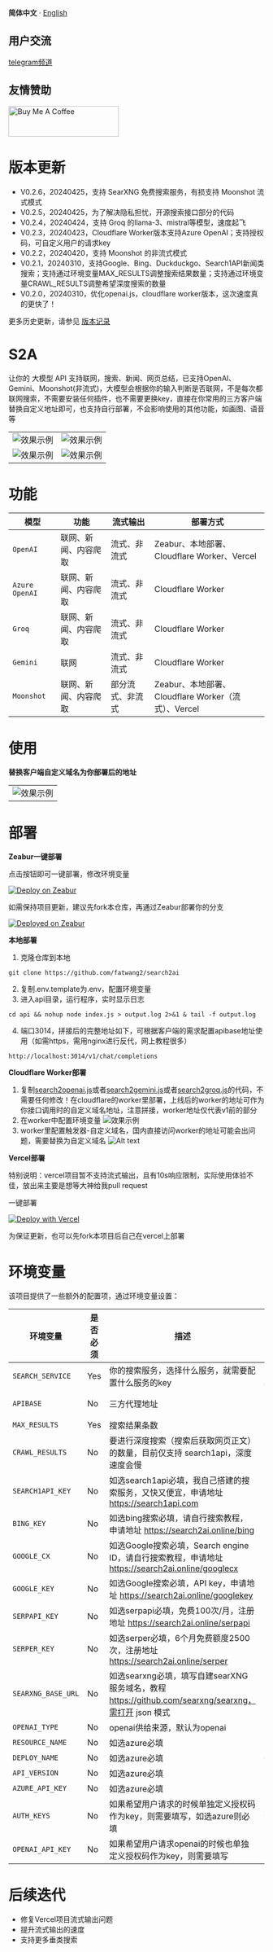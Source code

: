 **简体中文** · [English](README-EN.md)

## 用户交流

[telegram频道](https://sum4all.one/telegram)

## 友情赞助

<a href="https://www.buymeacoffee.com/fatwang2" target="_blank"><img src="https://cdn.buymeacoffee.com/buttons/v2/default-yellow.png" alt="Buy Me A Coffee" style="height: 60px !important;width: 217px !important;" ></a>

# 版本更新
- V0.2.6，20240425，支持 SearXNG 免费搜索服务，有损支持 Moonshot 流式模式
- V0.2.5，20240425，为了解决隐私担忧，开源搜索接口部分的代码
- V0.2.4，20240424，支持 Groq 的llama-3、mistral等模型，速度起飞
- V0.2.3，20240423，Cloudflare Worker版本支持Azure OpenAI；支持授权码，可自定义用户的请求key
- V0.2.2，20240420，支持 Moonshot 的非流式模式
- V0.2.1，20240310，支持Google、Bing、Duckduckgo、Search1API新闻类搜索；支持通过环境变量MAX_RESULTS调整搜索结果数量；支持通过环境变量CRAWL_RESULTS调整希望深度搜索的数量
- V0.2.0，20240310，优化openai.js，cloudflare worker版本，这次速度真的更快了！

更多历史更新，请参见 [版本记录](https://github.com/fatwang2/search2ai/releases)

# S2A

让你的 大模型 API 支持联网，搜索、新闻、网页总结，已支持OpenAI、Gemini、Moonshot(非流式)，大模型会根据你的输入判断是否联网，不是每次都联网搜索，不需要安装任何插件，也不需要更换key，直接在你常用的三方客户端替换自定义地址即可，也支持自行部署，不会影响使用的其他功能，如画图、语音等

<table>
    <tr>
        <td><img src="pictures/Opencatnews.png" alt="效果示例"></td>
        <td><img src="pictures/BotGem.png" alt="效果示例"></td>
    </tr>
    <tr>
        <td><img src="pictures/Lobehub.png" alt="效果示例"></td>
        <td><img src="pictures/url.png" alt="效果示例"></td>
    </tr>
</table>

# 功能

| 模型             | 功能                 | 流式输出     | 部署方式                                    |
| ---------------- | -------------------- | ------------ | ------------------------------------------- |
| `OpenAI`       | 联网、新闻、内容爬取 | 流式、非流式 | Zeabur、本地部署、Cloudflare Worker、Vercel |
| `Azure OpenAI` | 联网、新闻、内容爬取 | 流式、非流式 | Cloudflare Worker                           |
| `Groq`         | 联网、新闻、内容爬取 | 流式、非流式 | Cloudflare Worker                           |
| `Gemini`       | 联网                 | 流式、非流式 | Cloudflare Worker                           |
| `Moonshot`     | 联网、新闻、内容爬取 | 部分流式、非流式       | Zeabur、本地部署、Cloudflare Worker（流式）、Vercel |

# 使用

**替换客户端自定义域名为你部署后的地址**

<table>
    <tr>
        <td><img src="pictures/NextChat.png" alt="效果示例"></td>
    </tr>
</table>

# 部署

**Zeabur一键部署**

点击按钮即可一键部署，修改环境变量

[![Deploy on Zeabur](https://zeabur.com/button.svg)](https://zeabur.com/templates/A4HGYF?referralCode=fatwang2)

如需保持项目更新，建议先fork本仓库，再通过Zeabur部署你的分支

[![Deployed on Zeabur](https://zeabur.com/deployed-on-zeabur-dark.svg)](https://zeabur.com?referralCode=fatwang2&utm_source=fatwang2&utm_campaign=oss)

**本地部署**

1. 克隆仓库到本地

```
git clone https://github.com/fatwang2/search2ai
```

2. 复制.env.template为.env，配置环境变量
3. 进入api目录，运行程序，实时显示日志

```
cd api && nohup node index.js > output.log 2>&1 & tail -f output.log
```

4. 端口3014，拼接后的完整地址如下，可根据客户端的需求配置apibase地址使用（如需https，需用nginx进行反代，网上教程很多）

```
http://localhost:3014/v1/chat/completions
```

**Cloudflare Worker部署**

1. 复制[search2openai.js](search2openai.js)或者[search2gemini.js](search2gemini.js)或者[search2groq.js](search2groq.js)的代码，不需要任何修改！在cloudflare的worker里部署，上线后的worker的地址可作为你接口调用时的自定义域名地址，注意拼接，worker地址仅代表v1前的部分
2. 在worker中配置环境变量
   ![效果示例](pictures/worker.png)
3. worker里配置触发器-自定义域名，国内直接访问worker的地址可能会出问题，需要替换为自定义域名
   ![Alt text](pictures/域名.png)

**Vercel部署**

特别说明：vercel项目暂不支持流式输出，且有10s响应限制，实际使用体验不佳，放出来主要是想等大神给我pull request

一键部署

[![Deploy with Vercel](https://vercel.com/button)](https://vercel.com/new/clone?repository-url=https%3A%2F%2Fgithub.com%2Ffatwang2%2Fsearch2ai&env=SEARCH_SERVICE&envDescription=%E6%9A%82%E6%97%B6%E6%94%AF%E6%8C%81google%E3%80%81bing%E3%80%81serpapi%E3%80%81serper%E3%80%81duckduckgo%EF%BC%8C%E5%BF%85%E5%A1%AB)

为保证更新，也可以先fork本项目后自己在vercel上部署

# 环境变量

该项目提供了一些额外的配置项，通过环境变量设置：

| 环境变量             | 是否必须 | 描述                                                                                                                  | 例子                                                                             |
| -------------------- | -------- | --------------------------------------------------------------------------------------------------------------------- | -------------------------------------------------------------------------------- |
| `SEARCH_SERVICE`   | Yes      | 你的搜索服务，选择什么服务，就需要配置什么服务的key | `search1api, google, bing, serpapi, serper, duckduckgo, searxng`               |
| `APIBASE`          | No       | 三方代理地址                                                                                                         | `https://api.openai.com, https://api.moonshot.cn, https://api.groq.com/openai` |
| `MAX_RESULTS`      | Yes      | 搜索结果条数                                                                                                          | `10`                                                                           |
| `CRAWL_RESULTS`    | No       | 要进行深度搜索（搜索后获取网页正文）的数量，目前仅支持 search1api，深度速度会慢                                       | `1`                                                                            |
| `SEARCH1API_KEY`   | No       | 如选search1api必填，我自己搭建的搜索服务，又快又便宜，申请地址 https://search1api.com                                | `xxx`                                                                          |
| `BING_KEY`         | No       | 如选bing搜索必填，请自行搜索教程，申请地址 https://search2ai.online/bing                                              | `xxx`                                                                          |
| `GOOGLE_CX`        | No       | 如选Google搜索必填，Search engine ID，请自行搜索教程，申请地址 https://search2ai.online/googlecx                      | `xxx`                                                                          |
| `GOOGLE_KEY`       | No       | 如选Google搜索必填，API key，申请地址 https://search2ai.online/googlekey                                              | `xxx`                                                                          |
| `SERPAPI_KEY`      | No       | 如选serpapi必填，免费100次/月，注册地址 https://search2ai.online/serpapi                                              | `xxx`                                                                          |
| `SERPER_KEY`       | No       | 如选serper必填，6个月免费额度2500次，注册地址 https://search2ai.online/serper                                         | `xxx`                                                                          |
| `SEARXNG_BASE_URL` | No       | 如选searxng必填，填写自建searXNG服务域名，教程 https://github.com/searxng/searxng，需打开 json 模式               | `https://search.xxx.xxx`                                                                         |
| `OPENAI_TYPE`      | No       | openai供给来源，默认为openai                                                                                          | `openai, azure`                                                                |
| `RESOURCE_NAME`    | No       | 如选azure必填                                                                                                         | `xxxx`                                                                         |
| `DEPLOY_NAME`      | No       | 如选azure必填                                                                                                         | `gpt-35-turbo`                                                                 |
| `API_VERSION`      | No       | 如选azure必填                                                                                                         | `2024-02-15-preview`                                                           |
| `AZURE_API_KEY`    | No       | 如选azure必填                                                                                                         | `xxxx`                                                                         |
| `AUTH_KEYS`        | No       | 如果希望用户请求的时候单独定义授权码作为key，则需要填写，如选azure则必填                                              | `000,1111,2222`                                                                |
| `OPENAI_API_KEY`   | No       | 如果希望用户请求openai的时候也单独定义授权码作为key，则需要填写                                                       | `sk-xxx`                                                                       |

# 后续迭代

- 修复Vercel项目流式输出问题
- 提升流式输出的速度
- 支持更多垂类搜索
